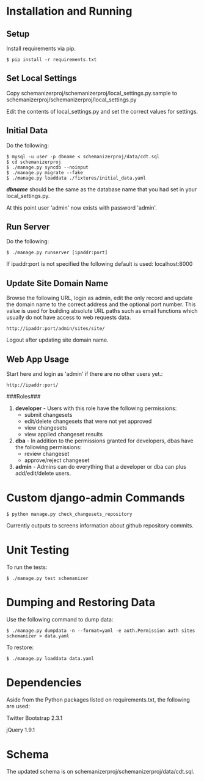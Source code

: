 Installation and Running
========================

Setup
-----

Install requirements via pip.

```
$ pip install -r requirements.txt
```

Set Local Settings
------------------

Copy schemanizerproj/schemanizerproj/local_settings.py.sample to schemanizerproj/schemanizerproj/local_settings.py

Edit the contents of local_settings.py and set the correct values for settings.

Initial Data
------------

Do the following:

```
$ mysql -u user -p dbname < schemanizerproj/data/cdt.sql
$ cd schemanizerproj
$ ./manage.py syncdb --noinput
$ ./manage.py migrate --fake
$ ./manage.py loaddata ./fixtures/initial_data.yaml
```

_**dbname**_ should be the same as the database name that you had set in your local_settings.py.

At this point user 'admin' now exists with password 'admin'.


Run Server
----------

Do the following:

```
$ ./manage.py runserver [ipaddr:port]
```

If ipaddr:port is not specified the following default is used:
localhost:8000


Update Site Domain Name
-----------------------

Browse the following URL, login as admin, edit the only record and update
the domain name to the correct address and the optional port number.
This value is used for building absolute URL paths such as email functions
which usually do not have access to web requests data.

```
http://ipaddr:port/admin/sites/site/
```

Logout after updating site domain name.


Web App Usage
-------------

Start here and login as 'admin' if there are no other users yet.:

```
http://ipaddr:port/
```

###Roles###

1. **developer** - Users with this role have the following permissions:
    * submit changesets
    * edit/delete changesets that were not yet approved
    * view changesets
    * view applied changeset results
2. **dba** - In addition to the permissions granted for developers, dbas have
the following permissions:
    * review changeset
    * approve/reject changeset
3. **admin** - Admins can do everything that a developer or dba can
plus add/edit/delete users.


Custom django-admin Commands
============================

```
$ python manage.py check_changesets_repository
```

Currently outputs to screens information about github repository commits.


Unit Testing
============

To run the tests:

```
$ ./manage.py test schemanizer
```


Dumping and Restoring Data
==========================

Use the following command to dump data:

```
$ ./manage.py dumpdata -n --format=yaml -e auth.Permission auth sites schemanizer > data.yaml
```

To restore:

```
$ ./manage.py loaddata data.yaml
```

Dependencies
============

Aside from the Python packages listed on requirements.txt,
the following are used:

Twitter Bootstrap 2.3.1

jQuery 1.9.1


Schema
======

The updated schema is on schemanizerproj/schemanizerproj/data/cdt.sql.

